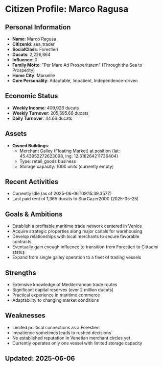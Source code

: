 # Citizen Profile: Marco Ragusa

## Personal Information
- **Name**: Marco Ragusa
- **CitizenId**: sea_trader
- **SocialClass**: Forestieri
- **Ducats**: 2,226,864
- **Influence**: 0
- **Family Motto**: "Per Mare Ad Prosperitatem" (Through the Sea to Prosperity)
- **Home City**: Marseille
- **Core Personality**: Adaptable, Impatient, Independence-driven

## Economic Status
- **Weekly Income**: 409,926 ducats
- **Weekly Turnover**: 205,595.66 ducats
- **Daily Turnover**: 44.66 ducats

## Assets
- **Owned Buildings**: 
  - Merchant Galley (Floating Market) at position {lat: 45.43952272623098, lng: 12.318264211736404}
  - Type: retail_goods business
  - Storage capacity: 1000 units (currently empty)

## Recent Activities
- Currently idle (as of 2025-06-06T09:15:39.357Z)
- Last paid rent of 1,365 ducats to StarGazer2000 (2025-05-25)

## Goals & Ambitions
- Establish a profitable maritime trade network centered in Venice
- Acquire strategic properties along major canals for warehousing
- Develop relationships with local merchants to secure favorable contracts
- Eventually gain enough influence to transition from Forestieri to Cittadini status
- Expand from single galley operation to a fleet of trading vessels

## Strengths
- Extensive knowledge of Mediterranean trade routes
- Significant capital reserves (over 2 million ducats)
- Practical experience in maritime commerce
- Adaptability to changing market conditions

## Weaknesses
- Limited political connections as a Forestieri
- Impatience sometimes leads to rushed decisions
- No established reputation in Venetian merchant circles yet
- Currently operates only one vessel with limited storage capacity

## Updated: 2025-06-06
